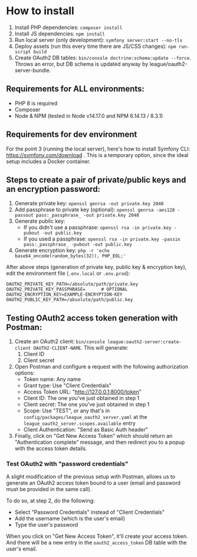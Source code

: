 # How to install

1. Install PHP dependencies: `composer install`
2. Install JS dependencies: `npm install`
3. Run local server (only development): `symfony server:start --no-tls`
4. Deploy assets (run this every time there are JS/CSS changes): `npm run-script build`
5. Create OAuth2 DB tables: `bin/console doctrine:schema:update --force`. Throws an error, but DB schema is updated anyway by league/oauth2-server-bundle.

## Requirements for ALL environments:

* PHP 8 is required
* Composer
* Node & NPM (tested in Node v14.17.0 and NPM 6.14.13 / 8.3.1)

## Requirements for dev environment

For the point 3 (running the local server), here's how to install Symfony CLI: https://symfony.com/download . This is a temporary option, since the ideal setup includes a Docker container.

## Steps to create a pair of private/public keys and an encryption password:

1. Generate private key: `openssl genrsa -out private.key 2048`
2. Add passphrase to private key (optional): `openssl genrsa -aes128 -passout pass:_passphrase_ -out private.key 2048`
3. Generate public key:
   - If you didn't use a passphrase: `openssl rsa -in private.key -pubout -out public.key`
   - If you used a passphrase: `openssl rsa -in private.key -passin pass:_passphrase_ -pubout -out public.key`
4. Generate encryption key: `php -r 'echo base64_encode(random_bytes(32)), PHP_EOL;'`

After above steps (generation of private key, public key & encryption key), edit the environment file (`.env.local` or `.env.prod`):

```
OAUTH2_PRIVATE_KEY_PATH=/absolute/path/private.key
OAUTH2_PRIVATE_KEY_PASSPHRASE=      # OPTIONAL
OAUTH2_ENCRYPTION_KEY=EXAMPLE-ENCRYPTION-KEY
OAUTH2_PUBLIC_KEY_PATH=/absolute/path/public.key
```

## Testing OAuth2 access token generation with Postman:

1. Create an OAuth2 client: `bin/console league:oauth2-server:create-client OAUTH2-CLIENT-NAME`. This will generate:
   1. Client ID
   2. Client secret
2. Open Postman and configure a request with the following authorization options:
   - Token name: Any name
   - Grant type: Use "Client Credentials"
   - Access Token URL: "http://127.0.0.1:8000/token"
   - Client ID: The one you've just obtained in step 1
   - Client secret: The one you've just obtained in step 1
   - Scope: Use "TEST", or any that's in `config/packages/league_oauth2_server.yaml` at the `league_oauth2_server.scopes.available` entry
   - Client Authentication: "Send as Basic Auth header"
3. Finally, click on "Get New Access Token" which should return an "Authentication complete" message, and then redirect you to a popup with the access token details.

### Test OAuth2 with "password credentials"

A slight modification of the previous setup with Postman, allows us to generate an OAuth2 access token bound to a user (email and password must be provided in the same call).

To do so, at step 2, do the following:
- Select "Password Credentials" instead of "Client Credentials"
- Add the username (which is the user's email)
- Type the user's password

When you click on "Get New Access Token", it'll create your access token. And there will be a new entry in the `oauth2_access_token` DB table with the user's email.
